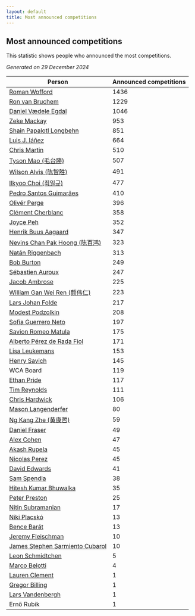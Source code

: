 ```yaml
---
layout: default
title: Most announced competitions
---
```

## Most announced competitions
This statistic shows people who announced the most competitions.

*Generated on 29 December 2024*

| Person | Announced competitions |
| --- | --- |
| [Roman Wofford](https://www.worldcubeassociation.org/persons/2017WOFF01) | 1436 |
| [Ron van Bruchem](https://www.worldcubeassociation.org/persons/2003BRUC01) | 1229 |
| [Daniel Vædele Egdal](https://www.worldcubeassociation.org/persons/2013EGDA01) | 1046 |
| [Zeke Mackay](https://www.worldcubeassociation.org/persons/2015MACK06) | 953 |
| [Shain Papalotl Longbehn](https://www.worldcubeassociation.org/persons/2020LONG05) | 851 |
| [Luis J. Iáñez](https://www.worldcubeassociation.org/persons/2009PARE02) | 664 |
| [Chris Martin](https://www.worldcubeassociation.org/persons/2013MART03) | 510 |
| [Tyson Mao (毛台勝)](https://www.worldcubeassociation.org/persons/2004MAOT02) | 507 |
| [Wilson Alvis (陈智胜)](https://www.worldcubeassociation.org/persons/2011ALVI01) | 491 |
| [Ilkyoo Choi (최일규)](https://www.worldcubeassociation.org/persons/2008CHOI04) | 477 |
| [Pedro Santos Guimarães](https://www.worldcubeassociation.org/persons/2007GUIM01) | 410 |
| [Olivér Perge](https://www.worldcubeassociation.org/persons/2007PERG01) | 396 |
| [Clément Cherblanc](https://www.worldcubeassociation.org/persons/2014CHER05) | 358 |
| [Joyce Peh](https://www.worldcubeassociation.org/persons/2017PEHJ01) | 352 |
| [Henrik Buus Aagaard](https://www.worldcubeassociation.org/persons/2006BUUS01) | 347 |
| [Nevins Chan Pak Hoong (陈百鸿)](https://www.worldcubeassociation.org/persons/2010CHAN20) | 323 |
| [Natán Riggenbach](https://www.worldcubeassociation.org/persons/2011RIGG03) | 313 |
| [Bob Burton](https://www.worldcubeassociation.org/persons/2003BURT01) | 249 |
| [Sébastien Auroux](https://www.worldcubeassociation.org/persons/2008AURO01) | 247 |
| [Jacob Ambrose](https://www.worldcubeassociation.org/persons/2010AMBR01) | 225 |
| [William Gan Wei Ren (颜伟仁)](https://www.worldcubeassociation.org/persons/2014RENW01) | 223 |
| [Lars Johan Folde](https://www.worldcubeassociation.org/persons/2018FOLD01) | 217 |
| [Modest Podzolkin](https://www.worldcubeassociation.org/persons/2017PODZ01) | 208 |
| [Sofía Guerrero Neto](https://www.worldcubeassociation.org/persons/2017NETO02) | 197 |
| [Savion Romeo Matula](https://www.worldcubeassociation.org/persons/2019MATU03) | 175 |
| [Alberto Pérez de Rada Fiol](https://www.worldcubeassociation.org/persons/2011FIOL01) | 171 |
| [Lisa Leukemans](https://www.worldcubeassociation.org/persons/2021LEUK01) | 153 |
| [Henry Savich](https://www.worldcubeassociation.org/persons/2013SAVI01) | 145 |
| WCA Board | 119 |
| [Ethan Pride](https://www.worldcubeassociation.org/persons/2014PRID01) | 117 |
| [Tim Reynolds](https://www.worldcubeassociation.org/persons/2005REYN01) | 111 |
| [Chris Hardwick](https://www.worldcubeassociation.org/persons/2003HARD01) | 106 |
| [Mason Langenderfer](https://www.worldcubeassociation.org/persons/2013LANG03) | 80 |
| [Ng Kang Zhe (黄康哲)](https://www.worldcubeassociation.org/persons/2016KANG02) | 59 |
| [Daniel Fraser](https://www.worldcubeassociation.org/persons/2020FRAS02) | 49 |
| [Alex Cohen](https://www.worldcubeassociation.org/persons/2015COHE02) | 47 |
| [Akash Rupela](https://www.worldcubeassociation.org/persons/2012RUPE01) | 45 |
| [Nicolas Perez](https://www.worldcubeassociation.org/persons/2017WEST04) | 45 |
| [David Edwards](https://www.worldcubeassociation.org/persons/2010EDWA02) | 41 |
| [Sam Spendla](https://www.worldcubeassociation.org/persons/2015SPEN01) | 38 |
| [Hitesh Kumar Bhuwalka](https://www.worldcubeassociation.org/persons/2022BHUW01) | 35 |
| [Peter Preston](https://www.worldcubeassociation.org/persons/2017PRES02) | 25 |
| [Nitin Subramanian](https://www.worldcubeassociation.org/persons/2014SUBR04) | 17 |
| [Niki Placskó](https://www.worldcubeassociation.org/persons/2008PLAC01) | 13 |
| [Bence Barát](https://www.worldcubeassociation.org/persons/2008BARA01) | 13 |
| [Jeremy Fleischman](https://www.worldcubeassociation.org/persons/2005FLEI01) | 10 |
| [James Stephen Sarmiento Cubarol](https://www.worldcubeassociation.org/persons/2016CUBA02) | 10 |
| [Leon Schmidtchen](https://www.worldcubeassociation.org/persons/2010SCHM01) | 5 |
| [Marco Belotti](https://www.worldcubeassociation.org/persons/2010BELO01) | 4 |
| [Lauren Clement](https://www.worldcubeassociation.org/persons/2013KLEM01) | 1 |
| [Gregor Billing](https://www.worldcubeassociation.org/persons/2012BILL01) | 1 |
| [Lars Vandenbergh](https://www.worldcubeassociation.org/persons/2003VAND01) | 1 |
| Ernő Rubik | 1 |

